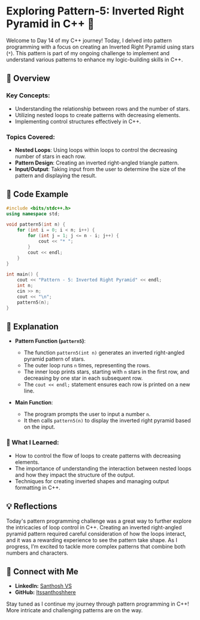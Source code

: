 # Exploring Pattern-5: Inverted Right Pyramid in C++ 🌟

Welcome to Day 14 of my C++ journey! Today, I delved into pattern programming with a focus on creating an Inverted Right Pyramid using stars (`*`). This pattern is part of my ongoing challenge to implement and understand various patterns to enhance my logic-building skills in C++.

## 📝 Overview

### Key Concepts:
- Understanding the relationship between rows and the number of stars.
- Utilizing nested loops to create patterns with decreasing elements.
- Implementing control structures effectively in C++.

### Topics Covered:
- **Nested Loops**: Using loops within loops to control the decreasing number of stars in each row.
- **Pattern Design**: Creating an inverted right-angled triangle pattern.
- **Input/Output**: Taking input from the user to determine the size of the pattern and displaying the result.

## 📂 Code Example

```cpp
#include <bits/stdc++.h>
using namespace std;

void pattern5(int n) {
    for (int i = 0; i < n; i++) {
        for (int j = 1; j <= n - i; j++) {
            cout << "* ";
        }
        cout << endl;
    }
}

int main() {
    cout << "Pattern - 5: Inverted Right Pyramid" << endl;
    int n;
    cin >> n;
    cout << "\n";
    pattern5(n);
}
```

## 📘 Explanation

- **Pattern Function (`pattern5`)**:
  - The function `pattern5(int n)` generates an inverted right-angled pyramid pattern of stars.
  - The outer loop runs `n` times, representing the rows.
  - The inner loop prints stars, starting with `n` stars in the first row, and decreasing by one star in each subsequent row.
  - The `cout << endl;` statement ensures each row is printed on a new line.

- **Main Function**:
  - The program prompts the user to input a number `n`.
  - It then calls `pattern5(n)` to display the inverted right pyramid based on the input.

### 🚀 What I Learned:
- How to control the flow of loops to create patterns with decreasing elements.
- The importance of understanding the interaction between nested loops and how they impact the structure of the output.
- Techniques for creating inverted shapes and managing output formatting in C++.

## 💡 Reflections

Today's pattern programming challenge was a great way to further explore the intricacies of loop control in C++. Creating an inverted right-angled pyramid pattern required careful consideration of how the loops interact, and it was a rewarding experience to see the pattern take shape. As I progress, I’m excited to tackle more complex patterns that combine both numbers and characters.

## 🔗 Connect with Me
- **LinkedIn:** [Santhosh VS](https://www.linkedin.com/in/thesanthoshvs/)
- **GitHub:** [Itssanthoshhere](https://github.com/Itssanthoshhere)

Stay tuned as I continue my journey through pattern programming in C++! More intricate and challenging patterns are on the way.
